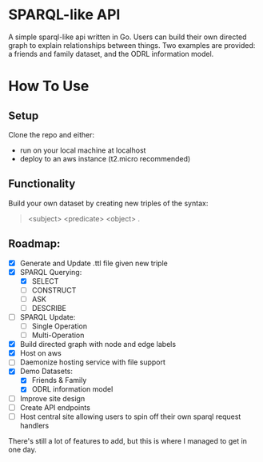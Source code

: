 # SPARQL-like API
A simple sparql-like api written in Go.
Users can build their own directed graph to explain relationships between things. Two examples are provided: a friends and family dataset, and the ODRL information model.

# How To Use
## Setup
Clone the repo and either:
 - run on your local machine at localhost
 - deploy to an aws instance (t2.micro recommended)
## Functionality
Build your own dataset by creating new triples of the syntax:
> \<subject\> \<predicate\> \<object\> .

## Roadmap:
 - [x] Generate and Update .ttl file given new triple
 - [x] SPARQL Querying:
    - [x] SELECT
    - [ ] CONSTRUCT
    - [ ] ASK
    - [ ] DESCRIBE
 - [ ] SPARQL Update:
    - [ ] Single Operation
    - [ ] Multi-Operation
 - [x] Build directed graph with node and edge labels
 - [x] Host on aws
 - [ ] Daemonize hosting service with file support
 - [x] Demo Datasets:
    - [x] Friends & Family
    - [x] ODRL information model
 - [ ] Improve site design
 - [ ] Create API endpoints
 - [ ] Host central site allowing users to spin off their own sparql request handlers

There's still a lot of features to add, but this is where I managed to get in one day.
